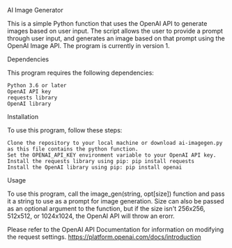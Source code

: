 AI Image Generator

This is a simple Python function that uses the OpenAI API to generate images based on user input. The script allows the user to provide a prompt through user input, and generates an image based on that prompt using the OpenAI Image API. The program is currently in version 1.

Dependencies

This program requires the following dependencies:

    Python 3.6 or later
    OpenAI API key
    requests library
    OpenAI library

Installation

To use this program, follow these steps:

    Clone the repository to your local machine or download ai-imagegen.py as this file contains the python function.
    Set the OPENAI_API_KEY environment variable to your OpenAI API key.
    Install the requests library using pip: pip install requests
    Install the OpenAI library using pip: pip install openai

Usage

To use this program, call the image_gen(string, opt[size]) function and pass it a string to use as a prompt for image generation. Size can also be passed as an optional argument to the function, but if the size isn't 256x256, 512x512, or 1024x1024, the OpenAI API will throw an erorr. 

Please refer to the OpenAI API Documentation for information on modifying the request settings.
https://platform.openai.com/docs/introduction

